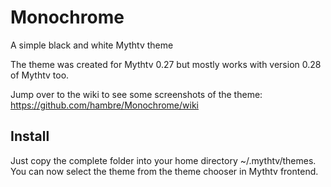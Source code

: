 # Monochrome
A simple black and white Mythtv theme

The theme was created for Mythtv 0.27 but mostly works with version 0.28 of Mythtv too.

Jump over to the wiki to see some screenshots of the theme: https://github.com/hambre/Monochrome/wiki 

Install
-------

Just copy the complete folder into your home directory ~/.mythtv/themes. You can now select the theme from the theme chooser in Mythtv frontend.

